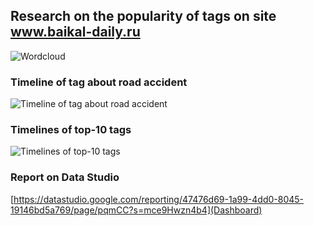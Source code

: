 ## Research on the popularity of tags on site www.baikal-daily.ru

![Wordcloud](https://raw.githubusercontent.com/zqiaohe/smi_tags/main/%D0%91%D0%B5%D0%B7%20%D0%BD%D0%B0%D0%B7%D0%B2%D0%B0%D0%BD%D0%B8%D1%8F.png)

### Timeline of tag about road accident

![Timeline of tag about road accident](https://github.com/zqiaohe/smi_tags/blob/main/%D0%94%D0%A2%D0%9F.png?raw=true)

### Timelines of top-10 tags

![Timelines of top-10 tags](https://raw.githubusercontent.com/zqiaohe/smi_tags/main/%D1%81%D0%B1%D0%BE%D1%80%D0%BD%D0%B0%D1%8F10.png)

### Report on Data Studio

[https://datastudio.google.com/reporting/47476d69-1a99-4dd0-8045-19146bd5a769/page/pqmCC?s=mce9Hwzn4b4](Dashboard)
